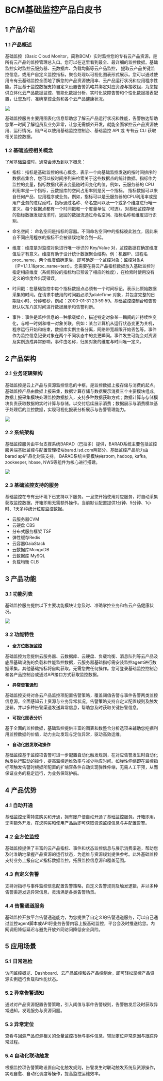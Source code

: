 # BCM基础监控产品白皮书

## 1 产品介绍
### 1.1 产品概述
基础监控（Basic Cloud Monitor，简称BCM）实时监控您的专有云产品资源，是所有云产品的监控管理总入口。您可以在这里看到最全、最详细的监控数据。基础监控实时监控云服务器、云数据库、负载均衡等云产品监控， 提取云产品关键监控信息，或用户自定义监控指标，聚合处理以可视化图表形式展示。您可以通过使用专有云基础监控全面地了解您的产品资源使用率、云产品运行状况和应用程序性能。并且基于监控数据支持自定义设置告警策略并绑定对应资源与接收组，为您提供立体化云产品数据监控、智能化数据分析、实时化故障告警和个性化数据报表配置，让您及时、准确掌控业务和各个云产品健康状况。

![](/docfile/BCM/PI001.jpg)

基础监控服务主要用图表化信息帮助您了解云产品运行状况和性能，告警触达帮助您第一时间了解组员及业务异常，让您无需额外开发，就能全面掌控云产品资源使用、运行情况。用户可以使用基础监控控制台、基础监控 API 或 专有云 CLI 获取相关监控数据。

### 1.2 基础监控相关概念

了解基础监控时，通常会涉及到以下概念：

+	指标：指标是基础监控的核心概念，表示一个向基础监控发送的按时间排序的数据点集合，您可以按时间序列来检索关于这些数据点的统计数据。指标作为监控的变量，指标数据代表该变量随时间变化的值。例如，云服务器的 CPU 利用率是一个指标，云数据库的空间占用率则是另一个指标。
指标数据可以来自任何产品、应用程序或业务。例如，指标可以是云服务器的CPU利用率或是用户业务的进程延时。指标通过名称、命名空间以及一个或多个维度进行唯一定义。每个数据点都有一个时间戳和一个度量单位（可选）。对基础监控存储的指标数据发起请求时，返回的数据流通过命名空间、指标名称和维度进行识别。

+	命名空间： 命名空间是指标的容器。不同命名空间中的指标彼此独立，因此来自不同应用程序的指标不会被错误地聚合到一起。

+	维度：维度是对监控对象进行唯一标识的 Key/Value 对，监控数据在确定维度值后才有意义。维度有助于设计统计数据聚合结构。例：机器IP、进程名proc_name，两个维度值确定后，即可确定一个监控对象：监控对象A（IP=1.1.1.1&proc_name=test）。您需要在将云产品指标数据放入基础监控时指定相应维度（系统预设的指标均已预设了相应的维度），在检索时使用没有定义的维度会出现错误。

+	时间戳：在基础监控中每个指标数据点必须有一个时间标记，表示此原始数据采集的时间。在请求中使用的时间戳必须为dateTime 对象，并包含完整的日期及小时、分钟和秒，例如：2000-01-31 23:59:59。基础监控控制台和告警默认以东八区时间进行数据展示和告警判断。

+	事件：事件是监控信息的一种承载媒介，描述特定对象某一瞬间的非持续性变化，与唯一时刻和唯一对象关联。例如：某台计算机从运行状态变更为关机，程序运行开始和结束，数据库实例主备分离，网络带宽超限开始丢包等。事件作为监控信息记录对象在两个不同状态中的变更瞬间。事件发生可能会对资源及实例造成异常影响，事件由名称，归属对象的维度与时间唯一定义。


## 2 产品架构
### 2.1 业务逻辑架构
基础监控是云上产品与资源监控信息的中枢，是监控数据上报存储与消费的起点。基础监控产品由数据上报采集，数据计算存储与数据展示消费三个主要模块组成。数据上报采集模块处理监控数据接入，支持多种数据获取方式；数据计算与存储模块负责获取数据的实时计算与存储，以交付后续展示消费；数据展示与消费模块基于处理后的监控数据，实现可视化报表分析展示与告警管理能力。

![](/docfile/BCM/PI002.png)

### 2.2 系统架构
基础监控服务由平台支撑系统BARAD（巴拉多）提供，BARAD系统主要包括监控服务端基础监控与配置管理模块barad.isd.com两部分。基础监控产品能力由barad api产品化封装支持。
BARAD系统主要模块由strom, hadoop, kafka, zookeeper, hbase, NWS等组件为核心进行搭建。

![](/docfile/BCM/PI003.png)

### 2.3 基础监控支持的服务
基础监控在专有云环境下已支持以下服务。一旦您开始使用对应服务，将自动采集获取监控数据，开箱即用无需额外操作。当前默认配置提供1分钟、5分钟、1小时、1天多种统计粒度监控数据。

+	云服务器CVM
+	云硬盘 CBS
+	分布式服务框架 TSF
+	弹性缓存Redis
+	云容器GaiaStack
+	云数据库MongoDB
+	云数据库 MySQL
+	负载均衡 CLB


## 3 产品功能
### 3.1 功能列表
基础监控服务提供以下主要功能模块让您及时、准确掌控业务和各云产品健康状况。

![](/docfile/BCM/PI004.png)
### 3.2 功能特性
+	**全方位数据监控**

基础监控为您提供云服务器、云数据库、云硬盘、负载均衡、消息队列等云产品及底层基础设施的负载和性能监控数据，云服务器基础指标需安装监控agent进行数据采集，其他基础指标将自助获取，无需您做任何操作。您可登录基础监控控制台和各产品控制台或通过API接口方式获取监控数据。

+	**异常告警通知**

基础监控支持对各云产品监控项配置告警策略，覆盖阈值告警与事件告警两类监控信息源，全面感知云上资源与业务异常状况。告警策略支持自定义配置规则及触发逻辑，并以多种告警渠道发送异常信息，帮助您及时获取关键告警信息。

+	**可视化图表分析**

基于全面的监控数据，基础监控提供丰富的图表和数整合分析选项来辅助您挖掘利用监控数据的价值，助力主动发现与定位异常，驱动高效运维。

+	**自动化触发联动操作**

基础监控基于监控项告警可进一步配置自动化触发规则，在对应告警发生时自动化触发执行联动的操作，提高监控运维效率与减少响应时间。如弹性伸缩即在监控指标项触发告警时根据所配置的扩缩容条件自动实现弹性伸缩，无需人工干预，从而保证业务的稳定运行，为业务保驾护航。


## 4 产品优势
### 4.1 自动开通
基础监控无需特意购买和开通，拥有账户便自动开通了基础监控服务。开箱即用，无需额外开发，在您购买和使用产品后即可获取资源监控信息与并配置告警。

### 4.2 全方位监控
基础监控提供了丰富的云产品指标、事件和状态监控信息与展示消费渠道，帮助您及时准确地掌握产品资源的运行状态，为运维与资源规划提供参考。此外基础监控支持业务上报自定义指标数据监控，拓展监控信息源和覆盖范围。

### 4.3 自定义告警
支持对指标与事件监控信息配置告警策略，自定义告警规则及触发逻辑，并以多种告警渠道发送异常信息，灵活满足各类告警场景。

### 4.4 告警通道服务
基础监控开放平台告警通道能力，为您提供了自定义的告警通道服务，可以自己通过监控agent脚本或API将业务告警内容上报基础监控，平台会及时推送给您。内网调用降低延迟与避免开放外网访问降低安全风险。

## 5 应用场景

### 5.1 日常巡检
访问监控概览、Dashboard、云产品监控和各产品控制台，即可轻松掌控产品资源实例运行负载和性能状态。
### 5.2 异常告警通知
通过对产品资源配置告警策略，引入阈值与事件告警规则，告警触发后及时获取异常通知，发现服务与资源问题。

### 5.3 异常定位
查看与回溯产品资源相关的全量监控指标与事件信息，辅助定位异常原因与跟踪异常过程。

### 5.4 自动化联动触发
根据监控项告警策略设置自动化触发规则，告警发生时联动触发系统及资源操作，实现自愈、自动化调度等操作，提高监控运维效率。
